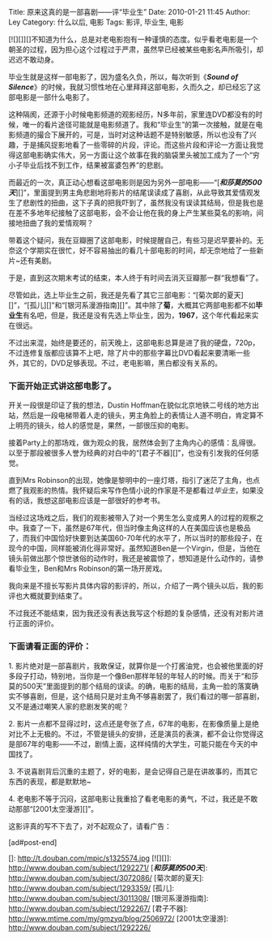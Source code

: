 Title: 原来这真的是一部喜剧——评“毕业生”
Date: 2010-01-21 11:45
Author: Ley
Category: 什么以后, 电影
Tags: 影评, 毕业生, 电影

[![][]][]不知道为什么，总是对老电影抱有一种谨慎的态度。似乎看老电影是一个朝圣的过程，因为担心这个过程过于严肃，虽然早已经被某些电影名声所吸引，却迟迟不敢动身。

毕业生就是这样一部电影了，因为盛名久负，所以，每次听到《***Sound of
Silence***》的时候，我就习惯性地在心里拜拜这部电影，久而久之，却已经忘了这部电影是一部什么电影了。

这种隔阂，还源于小时候电影频道的观影经历，N多年前，家里连DVD都没有的时候，唯一的看片途径可能就是电影频道了。我和“毕业生”的第一次接触，就是在电影频道的撮合下展开的，可是，当时对这种话题不是特别敏感，所以也没有了兴趣，于是捕风捉影地看了一些零碎的片段，评论。而这些片段和评论一方面让我觉得这部电影确实伟大，另一方面让这个故事在我的脑袋里头被加工成为了一个“穷小子毕业后找不到工作，结果被富婆包养”的悲剧。

而最近的一次，真正动心想看这部电影则是因为另外一部电影——“[***和莎莫的500天***][]”，里面提到男主角悲剧地将影片的结尾误读成了喜剧，从此导致其爱情观发生了悲剧性的扭曲，这下子真的把我吓到了，虽然我没有误读其结局，但是我也是在差不多地年纪接触了这部电影，会不会让他在我的身上产生某些莫名的影响，间接地扭曲了我的爱情观啊？

带着这个疑问，我在豆瓣圈了这部电影，时候提醒自己，有些习是迟早要补的。无奈这个学期实在很忙，好不容易抽出的看几十部电影的时间，却无奈地给了一些新片\~还有美剧。

于是，直到这次期末考试的结束，本人终于有时间去消灭豆瓣那一群“我想看”了。

尽管如此，选上毕业生之前，我还是先看了其它三部电影：“[菊次郞的夏天][]”，“[孤儿][]”和“[银河系漫游指南][]”。其中除了**菊**，大概其它两部电影都不如**毕业生**有名吧，但是，我还是没有先选上毕业生，因为，**1967**，这个年代看起来实在很远。

不过出来混，始终是要还的，前天晚上，这部电影总算是进了我的硬盘，720p，不过连修复版都应该算不上吧，除了片中的那些字幕比DVD看起来要清晰一些外，其它的，DVD足够表现。不过，老电影嘛，黑白都没有关系的。

### 下面开始正式讲这部电影了。<!--more-->

</p>
开关一段很是印证了我的想法，Dustin
Hoffman在貌似北京地铁二号线的地方出站，然后是一段电梯带着人走的镜头，男主角脸上的表情让人道不明白，肯定算不上明亮的镜头，给人的感觉是，果然，一部很压抑的电影。

接着Party上的那场戏，做为观众的我，居然体会到了主角内心的感情：乱得很。以至于那段被很多人誉为经典的对白中的“[君子不器][]”，也没有引发我的任何感觉。

直到Mrs
Robinson的出现，她像是黎明中的一座灯塔，指引了迷茫了主角，也点燃了我观影的热情。我怀疑后来写作色情小说的作家是不是都看过*毕业生*，如果没有的话，我想这部电影应该是一部很好的参考书。

当经过这场戏之后，我们的观影被带入了对一个男生怎么变成男人的过程的观察之中。我查了一下，虽然是67年代，但当时像主角这样的人在美国应该也是极品了，而我们中国恰好快要到达美国60-70年代的水平了，所以当时的那些段子，在现今的中国，同样能被消化得非常好。虽然知道Ben是一个Virgin，但是，当他在镜头前做出那个惊世骇俗的动作时，我还是被震惊了，想知道是什么动作的，请参看毕业生，Ben和Mrs
Robinson的第一场开房戏。

我向来是不擅长写影片具体内容的影评的，所以，介绍了一两个镜头以后，我的影评也大概就要到结束了。

不过我还不能结束，因为我还没有表达我写这个标题的复杂感情，还没有对影片进行正面的评价。

### 下面请看正面的评价：

</p>
​1.
影片绝对是一部喜剧片，我敢保证，就算你是一个打酱油党，也会被他里面的好多段子打动，特别地，当你是一个像Ben那样年轻的年轻人的时候。而关于“和莎莫的500天”里面提到的那个结局的误读。的确，电影的结局，主角一脸的落寞确实不够喜剧，但是，这个结局只是对主角不够喜剧罢了，我们看过的哪一部喜剧，又不是通过嘲笑人家的悲剧发笑的呢？

​2.
影片一点都不显得过时，这点还是夸张了点，67年的电影，在影像质量上是绝对比不上无极的。不过，不管是镜头的安排，还是演员的表演，都不会让你觉得这是部67年的电影——不过，剧情上面，这样纯情的大学生，可能只能在今天的中国找了。

​3.
不说喜剧背后沉重的主题了，好的电影，是会记得自己是在讲故事的，而其它东西的表现，都是默默地\~

​4.
老电影不等于沉闷，这部电影让我重拾了看老电影的勇气，不过，我还是不敢动那部“[2001太空漫游][]”。

这影评真的写不下去了，对不起观众了，请看广告：

[ad\#post-end]

  []: http://t.douban.com/mpic/s1325574.jpg
  [![][]]: http://www.douban.com/subject/1292271/
  [***和莎莫的500天***]: http://www.douban.com/subject/3072086/
  [菊次郞的夏天]: http://www.douban.com/subject/1293359/
  [孤儿]: http://www.douban.com/subject/3011308/
  [银河系漫游指南]: http://www.douban.com/subject/1292267/
  [君子不器]: http://www.mtime.com/my/gmzyq/blog/2506972/
  [2001太空漫游]: http://www.douban.com/subject/1292226/
